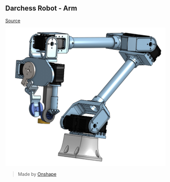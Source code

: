 ## Darchess Robot - Arm

[Source](https://cad.onshape.com/documents/5712d2171987575873966715/w/8f4932ddf1ab3ca22b96507b/e/a1ed910b83d452751c587e56)

![3D-Model](https://github.com/rrr20020910/darkchess-robot/blob/main/assets/images/3D-Model.jpg?raw=true)

> Made by [Onshape](https://www.onshape.com)